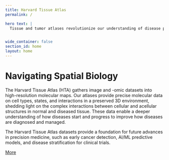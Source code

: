 ```yaml
---
title: Harvard Tissue Atlas
permalink: /

hero text: |
  Tissue and tumor atlases revolutionize our understanding of disease progression and therapeutic response. They provide precise molecular data on cell types, states, and interactions in a preserved 3D environment to improve diagnosis and disease management.


wide_container: false
section_id: home
layout: home
---
```


# Navigating Spatial Biology

The Harvard Tissue Atlas (HTA) gathers image and -omic datasets into high-resolution molecular maps. Our atlases provide precise molecular data on cell types, states, and interactions in a preserved 3D environment, shedding light on the complex interactions between cellular and acellular structures in normal and diseased tissue. These data enable a deeper understanding of how diseases start and progress to improve how diseases are diagnosed and managed. 

The Harvard Tissue Atlas datasets provide a foundation for future advances in precision medicine, such as early cancer detection, AI/ML predictive models, and disease stratification for clinical trials.

<a href="{{ 'about' | relative_url }}" class="arrow-button">More</a>

